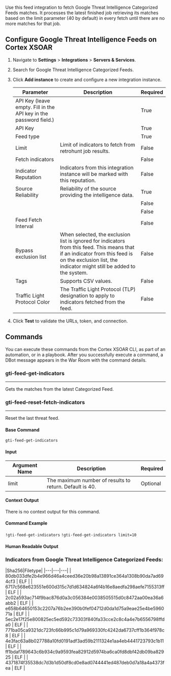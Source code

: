 Use this feed integration to fetch Google Threat Intelligence Categorized Feeds matches. It processes the latest finished job retrieving its matches based on the limit parameter (40 by default) in every fetch until there are no more matches for that job.

## Configure Google Threat Intelligence Feeds on Cortex XSOAR

1. Navigate to **Settings** > **Integrations** > **Servers & Services**.
2. Search for Google Threat Intelligence Categorized Feeds.
3. Click **Add instance** to create and configure a new integration instance.

    | **Parameter** | **Description** | **Required** |
    | --- | --- | --- |
    | API Key (leave empty. Fill in the API key in the password field.) |  | True |
    | API Key |  | True |
    | Feed type |  | True |
    | Limit | Limit of indicators to fetch from retrohunt job results. | False |
    | Fetch indicators |  | False |
    | Indicator Reputation | Indicators from this integration instance will be marked with this reputation. | False |
    | Source Reliability | Reliability of the source providing the intelligence data. | True |
    |  |  | False |
    |  |  | False |
    | Feed Fetch Interval |  | False |
    | Bypass exclusion list | When selected, the exclusion list is ignored for indicators from this feed. This means that if an indicator from this feed is on the exclusion list, the indicator might still be added to the system. | False |
    | Tags | Supports CSV values. | False |
    | Traffic Light Protocol Color | The Traffic Light Protocol \(TLP\) designation to apply to indicators fetched from the feed. | False |

4. Click **Test** to validate the URLs, token, and connection.
## Commands
You can execute these commands from the Cortex XSOAR CLI, as part of an automation, or in a playbook.
After you successfully execute a command, a DBot message appears in the War Room with the command details.
### gti-feed-get-indicators
***
Gets the matches from the latest Categorized Feed.

### gti-feed-reset-fetch-indicators
***
Reset the last threat feed.



#### Base Command

`gti-feed-get-indicators`
#### Input

| **Argument Name** | **Description** | **Required** |
| --- | --- | --- |
| limit | The maximum number of results to return. Default is 40. | Optional | 


#### Context Output

There is no context output for this command.

#### Command Example
```!gti-feed-get-indicators```
```!gti-feed-get-indicators limit=10```

#### Human Readable Output

### Indicators from Google Threat Intelligence Categorized Feeds:
|Sha256|Filetype|
|---|---|---|
| 80db033dfe2b4e966d46a4ceed36e20b98a13891ce364a1308b90da7ad694cf3 | ELF |
| 6717c568e623551e600d315c7d1d634824a6f4b16e8aedfa298aefe7155313ff | ELF |
| 2c02a593ac714f9bac876d0a3c056384e0038505515d0c8472aa00ea36a6abb2 | ELF |
| e658b64650153c2207a76b2ee390b0fef04712d0da1d75a9eae25e4be596071a | ELF |
| 5ec2e17f25e800825ec5ed592c73303f840fa33cce2c8c4a4e7b6556798ffda0 | ELF |
| 771ba05ca9321dc723fc66b995c1d79a969330fc4242da6737cff1b364f978c8 | ELF |
| 4e3fac63a8b027788a10fd0191adf3ad59b2111324e1aa4eb4441723793c1b11 | ELF |
| ff1bdaf789643c6b934c9a9593fea82912d5974ba6ca0fd8dbf42db09ba82925 | ELF |
| 4371874f35538dc7d3b1d50df8cd0e8ad0744441ed487deb0d7a18a4a4373fea | ELF |

